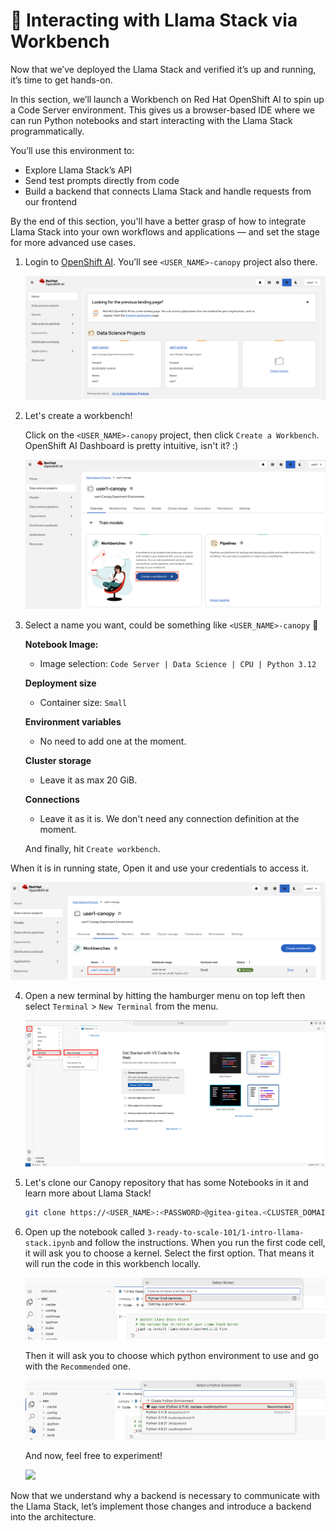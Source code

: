 # 📘 Interacting with Llama Stack via Workbench

Now that we’ve deployed the Llama Stack and verified it’s up and running, it’s time to get hands-on.

In this section, we’ll launch a Workbench on Red Hat OpenShift AI to spin up a Code Server environment. This gives us a browser-based IDE where we can run Python notebooks and start interacting with the Llama Stack programmatically.

You’ll use this environment to:

- Explore Llama Stack’s API
- Send test prompts directly from code
- Build a backend that connects Llama Stack and handle requests from our frontend

By the end of this section, you'll have a better grasp of how to integrate Llama Stack into your own workflows and applications — and set the stage for more advanced use cases.

1. Login to [OpenShift AI](https://rhods-dashboard-redhat-ods-applications.<CLUSTER_DOMAIN>/). You’ll see `<USER_NAME>-canopy` project also there. 

   ![openshift-ai.png](./images/openshift-ai.png)

2. Let's create a workbench!   

   Click on the `<USER_NAME>-canopy` project, then click `Create a Workbench`. OpenShift AI Dashboard is pretty intuitive, isn't it? :)
   
   ![create-workbench.png](./images/create-workbench.png)

3. Select a name you want, could be something like `<USER_NAME>-canopy` 🌳

    **Notebook Image:** 

    - Image selection: `Code Server | Data Science | CPU | Python 3.12`
  
    **Deployment size**
    - Container size: `Small`

    **Environment variables**
    - No need to add one at the moment.

    **Cluster storage**
    - Leave it as max 20 GiB.

    **Connections**
    - Leave it as it is. We don't need any connection definition at the moment.

    And finally, hit `Create workbench`.

When it is in running state, Open it and use your credentials to access it.

   ![open-workbench.png](./images/open-workbench.png)

4. Open a new terminal by hitting the hamburger menu on top left then select `Terminal` > `New Terminal` from the menu.

   ![code-server-terminal.png](./images/code-server-terminal.png)

5. Let's clone our Canopy repository that has some Notebooks in it and learn more about Llama Stack!

   ```bash
   git clone https://<USER_NAME>:<PASSWORD>@gitea-gitea.<CLUSTER_DOMAIN>/<USER_NAME>/canopy.git
   ```

6. Open up the notebook called `3-ready-to-scale-101/1-intro-llama-stack.ipynb` and follow the instructions. When you run the first code cell, it will ask you to choose a kernel. Select the first option. That means it will run the code in this workbench locally.

   ![choose-python-env.png](./images/choose-python-env.png)

   Then it will ask you to choose which python environment to use and go with the `Recommended` one.

   ![choose-python-env2.png](./images/choose-python-env2.png)

   And now, feel free to experiment!

   ![](https://media0.giphy.com/media/v1.Y2lkPTc5MGI3NjExYjM0ZzFhNjRtemJ1NHNtOTkxYm52b3h3c3pnZ2VvdXBtNjBiZjZzcCZlcD12MV9pbnRlcm5hbF9naWZfYnlfaWQmY3Q9Zw/i68Balzk8Fewg/giphy.gif)


Now that we understand why a backend is necessary to communicate with the Llama Stack, let’s implement those changes and introduce a backend into the architecture.

